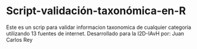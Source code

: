 # Script-validación-taxonómica-en-R
Este es un scrip para validar informacion taxonomica de cualquier categoria utilizando 13 fuentes de internet. Desarrollado para la I2D-IAvH por: Juan Carlos Rey
